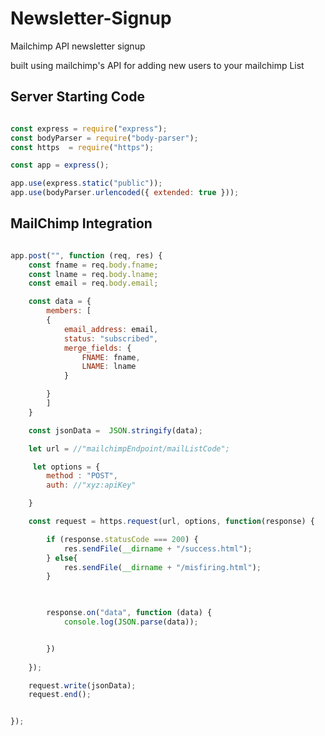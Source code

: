 # Newsletter-Signup
Mailchimp API newsletter signup

built using mailchimp's API for adding new users to your mailchimp List

## Server Starting Code
```javascript

const express = require("express");
const bodyParser = require("body-parser");
const https  = require("https");

const app = express();

app.use(express.static("public"));
app.use(bodyParser.urlencoded({ extended: true }));

```

## MailChimp Integration 

```javascript

app.post("", function (req, res) {
	const fname = req.body.fname;
	const lname = req.body.lname;
	const email = req.body.email;

	const data = {
		members: [
		{
			email_address: email,
			status: "subscribed",
			merge_fields: {
				FNAME: fname,
				LNAME: lname
			}

		}
		]
	}

	const jsonData =  JSON.stringify(data);

	let url = //"mailchimpEndpoint/mailListCode";

	 let options = {
	 	method : "POST",
	 	auth: //"xyz:apiKey"

	}

	const request = https.request(url, options, function(response) {

		if (response.statusCode === 200) {
			res.sendFile(__dirname + "/success.html");
		} else{
			res.sendFile(__dirname + "/misfiring.html");
		}


		
		response.on("data", function (data) {
			console.log(JSON.parse(data));


		})
		
	});

	request.write(jsonData);
	request.end();


});

```

